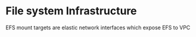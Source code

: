 # File system Infrastructure

EFS mount targets are elastic network interfaces which expose EFS to VPC